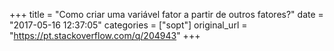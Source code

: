 +++
title = "Como criar uma variável fator a partir de outros fatores?"
date = "2017-05-16 12:37:05"
categories = ["sopt"]
original_url = "https://pt.stackoverflow.com/q/204943"
+++

